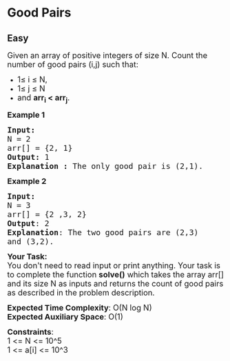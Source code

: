 # Good Pairs
## Easy 
<div class="problem-statement">
                <p></p><p><span style="font-size:18px">Given an array of positive integers of size N. Count the number of good&nbsp;pairs (i,j) such that:</span></p>

<ul>
	<li><span style="font-size:18px">1≤ i ≤ N,</span></li>
	<li><span style="font-size:18px">1≤ j ≤ N</span></li>
	<li><span style="font-size:18px">and <strong>arr<sub>i</sub> &lt; arr<sub>j</sub></strong>.</span></li>
</ul>

<p><span style="font-size:18px"><strong>Example 1</strong></span></p>

<pre><span style="font-size:18px"><strong>Input:</strong>
N = 2
arr[] = {2, 1}  
<strong>Output: </strong>1
<strong>Explanation : </strong>The only good pair is (2,1). 
</span></pre>

<p><span style="font-size:18px"><strong>Example 2</strong></span></p>

<pre><span style="font-size:18px"><strong>Input:</strong>
N = 3
arr[] = {2 ,3, 2}</span><span style="font-size:18px"><strong>
Output</strong>: 2</span><span style="font-size:18px"><strong>
Explanation</strong>: The two good pairs are (2,3) 
and (3,2).
</span></pre>

<p><span style="font-size:18px"><strong>Your Task:</strong><br>
You don't need to read input or print anything. Your task is to complete the function&nbsp;<strong>solve()</strong>&nbsp;which takes the array arr[] and its size N as inputs and returns the count of good&nbsp;pairs as described in the problem description.</span></p>

<p><span style="font-size:18px"><strong>Expected Time Complexity</strong>:&nbsp;O(N log N)<br>
<strong>Expected Auxiliary Space</strong>:&nbsp;O(1)</span></p>

<p><span style="font-size:18px"><strong>Constraints</strong>:<br>
1 &lt;= N &lt;= 10^5<br>
1 &lt;= a[i] &lt;= 10^3</span></p>
 <p></p>
            </div>